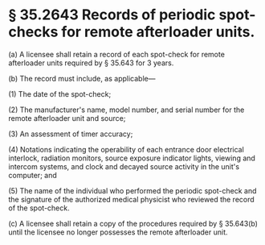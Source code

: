 # § 35.2643   Records of periodic spot-checks for remote afterloader units.

(a) A licensee shall retain a record of each spot-check for remote afterloader units required by § 35.643 for 3 years. 


(b) The record must include, as applicable— 


(1) The date of the spot-check; 


(2) The manufacturer's name, model number, and serial number for the remote afterloader unit and source; 


(3) An assessment of timer accuracy; 


(4) Notations indicating the operability of each entrance door electrical interlock, radiation monitors, source exposure indicator lights, viewing and intercom systems, and clock and decayed source activity in the unit's computer; and 


(5) The name of the individual who performed the periodic spot-check and the signature of the authorized medical physicist who reviewed the record of the spot-check. 


(c) A licensee shall retain a copy of the procedures required by § 35.643(b) until the licensee no longer possesses the remote afterloader unit. 




